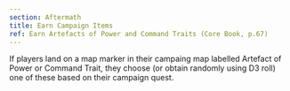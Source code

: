```yaml
---
section: Aftermath
title: Earn Campaign Items
ref: Earn Artefacts of Power and Command Traits (Core Book, p.67)
---
```


If players land on a map marker in their campaing map labelled Artefact of Power or Command Trait, they choose (or obtain randomly using D3 roll) one of these based on their campaign quest.
